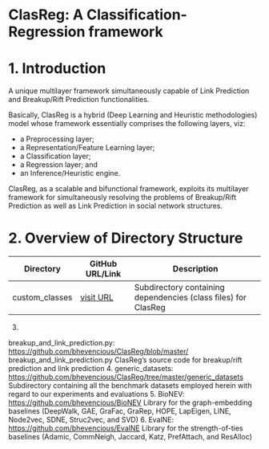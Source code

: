 # ClasReg: A Classification-Regression framework

# 1. Introduction
A unique multilayer framework simultaneously capable of Link Prediction and Breakup/Rift Prediction functionalities.

Basically, ClasReg is a hybrid (Deep Learning and Heuristic methodologies) model whose framework essentially comprises the following layers, viz:
- a Preprocessing layer;
- a Representation/Feature Learning layer;
- a Classification layer;
- a Regression layer; and
- an Inference/Heuristic engine.

ClasReg, as a scalable and bifunctional framework, exploits its multilayer framework for simultaneously resolving the problems of Breakup/Rift Prediction as well as Link Prediction in social network structures.

# 2. Overview of Directory Structure
| Directory | GitHub URL/Link | Description |
| --------- | --------------- | ----------- |
| custom_classes | [visit URL](https://github.com/bhevencious/ClasReg/tree/master/custom_classes) | Subdirectory containing dependencies (class files) for ClasReg |
3.
breakup_and_link_prediction.py: https://github.com/bhevencious/ClasReg/blob/master/
breakup_and_link_prediction.py
ClasReg’s source code for breakup/rift prediction and link prediction
4.
generic_datasets: https://github.com/bhevencious/ClasReg/tree/master/generic_datasets
Subdirectory containing all the benchmark datasets employed herein with regard to our
experiments and evaluations
5.
BioNEV: https://github.com/bhevencious/BioNEV
Library for the graph-embedding baselines (DeepWalk, GAE, GraFac, GraRep, HOPE,
LapEigen, LINE, Node2vec, SDNE, Struc2vec, and SVD)
6.
EvalNE: https://github.com/bhevencious/EvalNE
Library for the strength-of-ties baselines (Adamic, CommNeigh, Jaccard, Katz, PrefAttach,
and ResAlloc)
